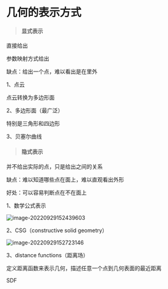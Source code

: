 # 几何的表示方式

> #### 显式表示

直接给出

参数映射方式给出

缺点：给出一个点，难以看出是在里外

1、点云

点云转换为多边形面



2、多边形面（最广泛）

特别是三角形和四边形



3、贝塞尔曲线 



> #### 隐式表示

并不给出实际的点，只是给出之间的关系

缺点：难以知道哪些点在面上，难以直观看出外形

好处：可以容易判断点在不在面上

1、数学公式表示

![image-20220929152439603](D:/oneDrive/typr/image-20220929152439603.png)

2、CSG（constructive solid geometry）

![image-20220929152723146](D:/oneDrive/typr/image-20220929152723146.png)

3、distance functions（距离场）

定义距离函数来表示几何，描述任意一个点到几何表面的最近距离

SDF